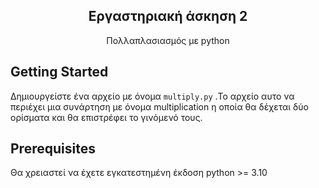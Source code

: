 

<h2 align="center"> <strong> Εργαστηριακή άσκηση 2 </strong></h2>
<p align="center">
    Πολλαπλασιασμός με python
    <br />
</p>

<!-- GETTING STARTED -->
## Getting Started

Δημιουργείστε ένα αρχείο με όνομα ``` multiply.py ``` .Το αρχείο αυτο να περιέχει μια συνάρτηση με όνομα multiplication η οποία θα δέχεται δύο ορίσματα και θα επιστρέφει το γινόμενό τους.

## Prerequisites

Θα χρειαστεί να έχετε εγκατεστημένη έκδοση python >= 3.10



